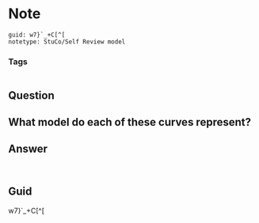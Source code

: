 # Note
```
guid: w7}`_+C[^[
notetype: StuCo/Self Review model
```

### Tags
```
```

## Question
<h2>What model do each of these curves represent?</h2>

## Answer
<section>
<p><img alt="" src="D9AF8C03-603A-4773-98B0-67F6E353CCB8.png"/></p>
<p><img alt="" src="CCBD85EE-FC69-464C-8BA0-B3CAC4B36AAB.png"/></p>

</section>

## Guid
w7}`_+C[^[

